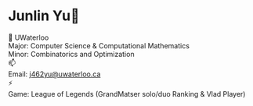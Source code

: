 # Junlin Yu👋  
🌱  UWaterloo  
Major: Computer Science & Computational Mathematics  
Minor: Combinatorics and Optimization  
📫  
Email: j462yu@uwaterloo.ca  
⚡  
Game: League of Legends (GrandMatser solo/duo Ranking & Vlad Player)

